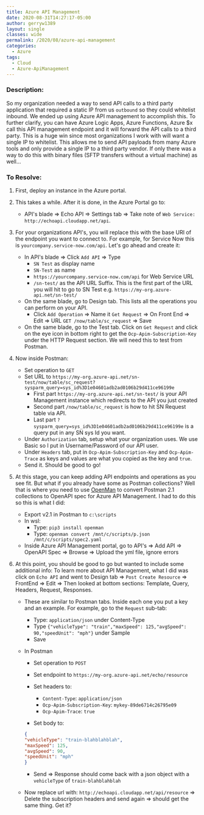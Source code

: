 ```yaml
---
title: Azure API Management
date: 2020-08-31T14:27:17-05:00
author: gerryw1389
layout: single
classes: wide
permalink: /2020/08/azure-api-management
categories:
  - Azure
tags:
  - Cloud
  - Azure-ApiManagement
---
```

<!--more-->

### Description:

So my organization needed a way to send API calls to a third party application that required a static IP from us `outbound` so they could whitelist inbound. We ended up using Azure API management to accomplish this. To further clarify, you can have Azure Logic Apps, Azure Functions, Azure $x call this API management endpoint and it will forward the API calls to a third party. This is a huge win since most organizations I work with will want a single IP to whitelist. This allows me to send API payloads from many Azure tools and only provide a single IP to a third party vendor. If only there was a way to do this with binary files (SFTP transfers without a virtual machine) as well...

### To Resolve:

1. First, deploy an instance in the Azure portal.
2. This takes a while. After it is done, in the Azure Portal go to:
   - API's blade => Echo API => Settings tab => Take note of `Web Service: http://echoapi.cloudapp.net/api`. 
3. For your organizations API's, you will replace this with the base URI of the endpoint you want to connect to. For example, for Service Now this is `yourcompany.service-now.com/api`. Let's go ahead and create it:
   - In API's blade => Click `Add API` => Type 
     - `SN Test` as display name
     - `SN-Test` as name
     - `https://yourcompany.service-now.com/api` for Web Service URL
     - `/sn-test/` as the API URL Suffix. This is the first part of the URL you will hit to go to SN Test e.g. `https://my-org.azure-api.net/sn-test/`
   - On the same blade, go to Design tab. This lists all the operations you can perform on your API.
     - Click `Add Operation` => Name it `Get Request` => On Front End => Edit => URL `GET /now/table/sc_request` => Save
   - On the same blade, go to the Test tab. Click on `Get Request` and click on the eye icon in bottom right to get the `Ocp-Apim-Subscription-Key` under the HTTP Request section. We will need this to test from Postman.

4. Now inside Postman:
   - Set operation to `GET` 
   - Set URL to `https://my-org.azure-api.net/sn-test/now/table/sc_request?sysparm_query=sys_id%3D1e04601adb2ad0106b29d411ce96199e`
     - First part `https://my-org.azure-api.net/sn-test/` is your API Management instance which redirects to the API you just created
     - Second part `/now/table/sc_request` is how to hit SN Request table via API.
     - Last part `?sysparm_query=sys_id%3D1e04601adb2ad0106b29d411ce96199e` is a query put in any SN sys Id you want.
   - Under `Authorization` tab, setup what your organization uses. We use Basic so I put in Username/Password of our API user.
   - Under `Headers` tab, put in `Ocp-Apim-Subscription-Key` and `Ocp-Apim-Trace` as keys and values are what you copied as the key and `true`.
   - Send it. Should be good to go!

5. At this stage, you can keep adding API endpoints and operations as you see fit. But what if you already have some as Postman collections? Well that is where you need to use [OpenMan](https://github.com/codeasashu/openman) to convert Postman 2.1 collections to OpenAPI spec for Azure API Management. I had to do this so this is what I did:
   - Export v2.1 in Postman to `c:\scripts`
   - In wsl:
      - Type: `pip3 install openman`
      - Type: `openman convert /mnt/c/scripts/p.json /mnt/c/scripts/spec2.yaml`
   - Inside Azure API Management portal, go to API's => Add API => OpenAPI Spec => Browse => Upload the yml file, ignore errors

6. At this point, you should be good to go but wanted to include some additional info: To learn more about API Management, what I did was click on `Echo API` and went to Design tab => `Post Create Resource` => FrontEnd => Edit =>  Then looked at bottom sections: Template, Query, Headers, Request, Responses.
   - These are similar to Postman tabs. Inside each one you put a key and an example. For example, go to the `Request` sub-tab: 
     - Type: `application/json` under Content-Type
     - Type `{"vehicleType": "train","maxSpeed": 125,"avgSpeed": 90,"speedUnit": "mph"}` under Sample
     - Save
   - In Postman
     - Set operation to `POST`
     - Set endpoint to `https://my-org.azure-api.net/echo/resource`
     - Set headers to:
       - `Content-Type`: `application/json`
       - `Ocp-Apim-Subscription-Key`: `mykey-89de6714c26795e09`
       - `Ocp-Apim-Trace`: `true`

     - Set body to:

     ```json
     {
     "vehicleType": "train-blahblahblah",
     "maxSpeed": 125,
     "avgSpeed": 90,
     "speedUnit": "mph"
     }
     ```

     - Send => Response should come back with a json object with a `vehicleType` of `train-blahblahblah`

   - Now replace url with: `http://echoapi.cloudapp.net/api/resource` => Delete the subscription headers and send again => should get the same thing. Get it?
